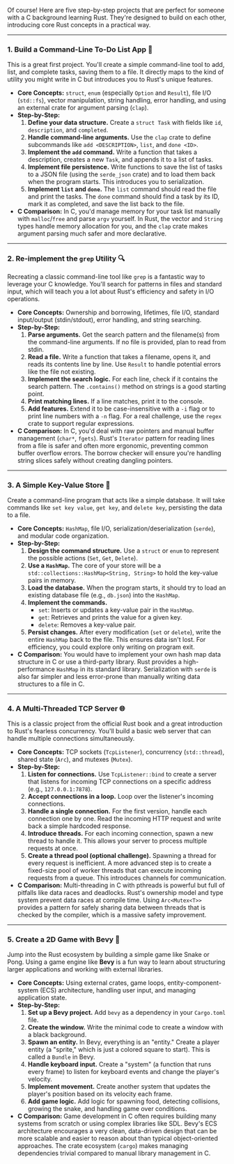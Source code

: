 Of course! Here are five step-by-step projects that are perfect for someone with a C background learning Rust. They're designed to build on each other, introducing core Rust concepts in a practical way.

***

### 1. Build a Command-Line To-Do List App 📝

This is a great first project. You'll create a simple command-line tool to add, list, and complete tasks, saving them to a file. It directly maps to the kind of utility you might write in C but introduces you to Rust's unique features.

* **Core Concepts:** `struct`, `enum` (especially `Option` and `Result`), file I/O (`std::fs`), vector manipulation, string handling, error handling, and using an external crate for argument parsing (`clap`).
* **Step-by-Step:**
    1.  **Define your data structure.** Create a `struct Task` with fields like `id`, `description`, and `completed`.
    2.  **Handle command-line arguments.** Use the `clap` crate to define subcommands like `add <DESCRIPTION>`, `list`, and `done <ID>`.
    3.  **Implement the `add` command.** Write a function that takes a description, creates a new `Task`, and appends it to a list of tasks.
    4.  **Implement file persistence.** Write functions to save the list of tasks to a JSON file (using the `serde_json` crate) and to load them back when the program starts. This introduces you to serialization.
    5.  **Implement `list` and `done`.** The `list` command should read the file and print the tasks. The `done` command should find a task by its ID, mark it as completed, and save the list back to the file.
* **C Comparison:** In C, you'd manage memory for your task list manually with `malloc`/`free` and parse `argv` yourself. In Rust, the vector and `String` types handle memory allocation for you, and the `clap` crate makes argument parsing much safer and more declarative.

***

### 2. Re-implement the `grep` Utility 🔍

Recreating a classic command-line tool like `grep` is a fantastic way to leverage your C knowledge. You'll search for patterns in files and standard input, which will teach you a lot about Rust's efficiency and safety in I/O operations.

* **Core Concepts:** Ownership and borrowing, lifetimes, file I/O, standard input/output (stdin/stdout), error handling, and string searching.
* **Step-by-Step:**
    1.  **Parse arguments.** Get the search pattern and the filename(s) from the command-line arguments. If no file is provided, plan to read from stdin.
    2.  **Read a file.** Write a function that takes a filename, opens it, and reads its contents line by line. Use `Result` to handle potential errors like the file not existing.
    3.  **Implement the search logic.** For each line, check if it contains the search pattern. The `.contains()` method on strings is a good starting point.
    4.  **Print matching lines.** If a line matches, print it to the console.
    5.  **Add features.** Extend it to be case-insensitive with a `-i` flag or to print line numbers with a `-n` flag. For a real challenge, use the `regex` crate to support regular expressions.
* **C Comparison:** In C, you'd deal with raw pointers and manual buffer management (`char*`, `fgets`). Rust's `Iterator` pattern for reading lines from a file is safer and often more ergonomic, preventing common buffer overflow errors. The borrow checker will ensure you're handling string slices safely without creating dangling pointers.

***

### 3. A Simple Key-Value Store 💾

Create a command-line program that acts like a simple database. It will take commands like `set key value`, `get key`, and `delete key`, persisting the data to a file.

* **Core Concepts:** `HashMap`, file I/O, serialization/deserialization (`serde`), and modular code organization.
* **Step-by-Step:**
    1.  **Design the command structure.** Use a `struct` or `enum` to represent the possible actions (`Set`, `Get`, `Delete`).
    2.  **Use a `HashMap`.** The core of your store will be a `std::collections::HashMap<String, String>` to hold the key-value pairs in memory.
    3.  **Load the database.** When the program starts, it should try to load an existing database file (e.g., `db.json`) into the `HashMap`.
    4.  **Implement the commands.**
        * `set`: Inserts or updates a key-value pair in the `HashMap`.
        * `get`: Retrieves and prints the value for a given key.
        * `delete`: Removes a key-value pair.
    5.  **Persist changes.** After every modification (`set` or `delete`), write the entire `HashMap` back to the file. This ensures data isn't lost. For efficiency, you could explore only writing on program exit.
* **C Comparison:** You would have to implement your own hash map data structure in C or use a third-party library. Rust provides a high-performance `HashMap` in its standard library. Serialization with `serde` is also far simpler and less error-prone than manually writing data structures to a file in C.

***

### 4. A Multi-Threaded TCP Server 🌐

This is a classic project from the official Rust book and a great introduction to Rust's fearless concurrency. You'll build a basic web server that can handle multiple connections simultaneously.

* **Core Concepts:** TCP sockets (`TcpListener`), concurrency (`std::thread`), shared state (`Arc`), and mutexes (`Mutex`).
* **Step-by-Step:**
    1.  **Listen for connections.** Use `TcpListener::bind` to create a server that listens for incoming TCP connections on a specific address (e.g., `127.0.0.1:7878`).
    2.  **Accept connections in a loop.** Loop over the listener's incoming connections.
    3.  **Handle a single connection.** For the first version, handle each connection one by one. Read the incoming HTTP request and write back a simple hardcoded response.
    4.  **Introduce threads.** For each incoming connection, spawn a new thread to handle it. This allows your server to process multiple requests at once.
    5.  **Create a thread pool (optional challenge).** Spawning a thread for every request is inefficient. A more advanced step is to create a fixed-size pool of worker threads that can execute incoming requests from a queue. This introduces channels for communication.
* **C Comparison:** Multi-threading in C with pthreads is powerful but full of pitfalls like data races and deadlocks. Rust's ownership model and type system prevent data races at compile time. Using `Arc<Mutex<T>>` provides a pattern for safely sharing data between threads that is checked by the compiler, which is a massive safety improvement.

***

### 5. Create a 2D Game with Bevy 👾

Jump into the Rust ecosystem by building a simple game like Snake or Pong. Using a game engine like **Bevy** is a fun way to learn about structuring larger applications and working with external libraries.



* **Core Concepts:** Using external crates, game loops, entity-component-system (ECS) architecture, handling user input, and managing application state.
* **Step-by-Step:**
    1.  **Set up a Bevy project.** Add `bevy` as a dependency in your `Cargo.toml` file.
    2.  **Create the window.** Write the minimal code to create a window with a black background.
    3.  **Spawn an entity.** In Bevy, everything is an "entity." Create a player entity (a "sprite," which is just a colored square to start). This is called a `Bundle` in Bevy.
    4.  **Handle keyboard input.** Create a "system" (a function that runs every frame) to listen for keyboard events and change the player's velocity.
    5.  **Implement movement.** Create another system that updates the player's position based on its velocity each frame.
    6.  **Add game logic.** Add logic for spawning food, detecting collisions, growing the snake, and handling game over conditions.
* **C Comparison:** Game development in C often requires building many systems from scratch or using complex libraries like SDL. Bevy's ECS architecture encourages a very clean, data-driven design that can be more scalable and easier to reason about than typical object-oriented approaches. The crate ecosystem (`cargo`) makes managing dependencies trivial compared to manual library management in C.
